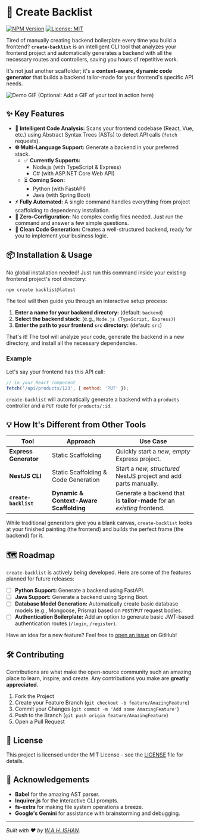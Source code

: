 # 🚀 Create Backlist

[![NPM Version](https://img.shields.io/npm/v/create-backlist.svg)](https://www.npmjs.com/package/create-backlist)
[![License: MIT](https://img.shields.io/badge/License-MIT-yellow.svg)](https://opensource.org/licenses/MIT)

Tired of manually creating backend boilerplate every time you build a frontend? **`create-backlist`** is an intelligent CLI tool that analyzes your frontend project and automatically generates a backend with all the necessary routes and controllers, saving you hours of repetitive work.

It's not just another scaffolder; it's a **context-aware, dynamic code generator** that builds a backend tailor-made for your frontend's specific API needs.

![Demo GIF (Optional: Add a GIF of your tool in action here)](link-to-your-demo-gif.gif)

## ✨ Key Features

-   **🤖 Intelligent Code Analysis:** Scans your frontend codebase (React, Vue, etc.) using Abstract Syntax Trees (ASTs) to detect API calls (`fetch` requests).
-   **🌐 Multi-Language Support:** Generate a backend in your preferred stack.
    -   ✅ **Currently Supports:**
        -   Node.js (with TypeScript & Express)
        -   C# (with ASP.NET Core Web API)
    -   ⏳ **Coming Soon:**
        -   Python (with FastAPI)
        -   Java (with Spring Boot)
-   **⚡️ Fully Automated:** A single command handles everything from project scaffolding to dependency installation.
-   **🔧 Zero-Configuration:** No complex config files needed. Just run the command and answer a few simple questions.
-   **🧼 Clean Code Generation:** Creates a well-structured backend, ready for you to implement your business logic.

## 📦 Installation & Usage

No global installation needed! Just run this command inside your existing frontend project's root directory:

```bash
npm create backlist@latest
```

The tool will then guide you through an interactive setup process:

1.  **Enter a name for your backend directory:** (default: `backend`)
2.  **Select the backend stack:** (e.g., `Node.js (TypeScript, Express)`)
3.  **Enter the path to your frontend `src` directory:** (default: `src`)

That's it! The tool will analyze your code, generate the backend in a new directory, and install all the necessary dependencies.

### Example

Let's say your frontend has this API call:

```javascript
// in your React component
fetch('/api/products/123', { method: 'PUT' });
```

`create-backlist` will automatically generate a backend with a `products` controller and a `PUT` route for `products/:id`.

## 💡 How It's Different from Other Tools

| Tool                  | Approach                               | Use Case                                                    |
| --------------------- | -------------------------------------- | ----------------------------------------------------------- |
| **Express Generator** | Static Scaffolding                     | Quickly start a *new, empty* Express project.               |
| **NestJS CLI**        | Static Scaffolding & Code Generation | Start a *new, structured* NestJS project and add parts manually. |
| **`create-backlist`** | **Dynamic & Context-Aware Scaffolding** | Generate a backend that is **tailor-made** for an *existing* frontend. |

While traditional generators give you a blank canvas, `create-backlist` looks at your finished painting (the frontend) and builds the perfect frame (the backend) for it.

## 🗺️ Roadmap

`create-backlist` is actively being developed. Here are some of the features planned for future releases:

-   [ ] **Python Support:** Generate a backend using FastAPI.
-   [ ] **Java Support:** Generate a backend using Spring Boot.
-   [ ] **Database Model Generation:** Automatically create basic database models (e.g., Mongoose, Prisma) based on `POST`/`PUT` request bodies.
-   [ ] **Authentication Boilerplate:** Add an option to generate basic JWT-based authentication routes (`/login`, `/register`).

Have an idea for a new feature? Feel free to [open an issue](https://github.com/WAH-ISHAN/create-backlist/issues) on GitHub!

## 🛠️ Contributing

Contributions are what make the open-source community such an amazing place to learn, inspire, and create. Any contributions you make are **greatly appreciated**.

1.  Fork the Project
2.  Create your Feature Branch (`git checkout -b feature/AmazingFeature`)
3.  Commit your Changes (`git commit -m 'Add some AmazingFeature'`)
4.  Push to the Branch (`git push origin feature/AmazingFeature`)
5.  Open a Pull Request

## 📄 License

This project is licensed under the MIT License - see the [LICENSE](LICENSE) file for details.

## 🙏 Acknowledgements

-   **Babel** for the amazing AST parser.
-   **Inquirer.js** for the interactive CLI prompts.
-   **fs-extra** for making file system operations a breeze.
-   **Google's Gemini** for assistance with brainstorming and debugging.

---

_Built with ❤️ by [W.A.H. ISHAN](https://github.com/WAH-ISHAN)._
